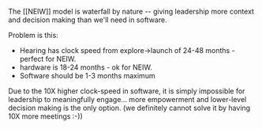 The [[NEIW]] model is waterfall by nature -- giving leadership more context and decision making than we'll need in software. 

Problem is this:
- Hearing has clock speed from explore->launch of 24-48 months - perfect for NEIW.
- hardware is 18-24 months - ok for NEIW.
- Software should be 1-3 months maximum

Due to the 10X higher clock-speed in software, it is simply impossible for leadership to meaningfully engage... more empowerment and lower-level decision making is the only option. (we definitely cannot solve it by having 10X more meetings :-))